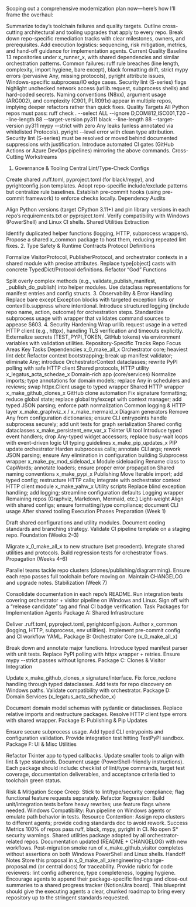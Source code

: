 Scoping out a comprehensive modernization plan now—here’s how I’ll frame the overhaul:

Summarize today’s toolchain failures and quality targets.
Outline cross-cutting architectural and tooling upgrades that apply to every repo.
Break down repo-specific remediation tracks with clear milestones, owners, and prerequisites.
Add execution logistics: sequencing, risk mitigation, metrics, and hand-off guidance for implementation agents.
Current Quality Baseline
13 repositories under x_runner_x, with shared dependencies and similar orchestration patterns.
Common failures: ruff rule breaches (line length, complexity, import hygiene, bare except), black formatting drift, strict mypy errors (pervasive Any, missing protocols), pyright attribute issues, Windows-specific subprocess/IO edge cases.
Security lint (S-series) flags highlight unchecked network access (urllib.request, subprocess shells) and hard-coded secrets.
Naming conventions (N8xx), argument usage (ARG002), and complexity (C901, PLR091x) appear in multiple repos, implying deeper refactors rather than quick fixes.
Quality Targets
All Python repos must pass:
ruff check . --select ALL --ignore D,COM812,ISC001,T20 --line-length 88 --target-version py311
black --line-length 88 --target-version py311
mypy --strict with zero Any leaks (unless annotated via whitelisted Protocols).
pyright --level error with clean type attribution.
Security lint (S-series) must be resolved or moved behind documented suppressions with justification.
Introduce automated CI gates (GitHub Actions or Azure DevOps pipelines) mirroring the above commands.
Cross-Cutting Workstreams
1. Governance & Tooling
Central Lint/Type-Check Configs

Create shared .ruff.toml, pyproject.toml (for black/mypy), and pyrightconfig.json templates.
Adopt repo-specific include/exclude patterns but centralize rule baselines.
Establish pre-commit hooks (using pre-commit framework) to enforce checks locally.
Dependency Audits

Align Python versions (target CPython 3.11+) and pin library versions in each repo’s requirements.txt or pyproject.toml.
Verify compatibility with Windows (PowerShell) and Linux CI shells.
Shared Utilities Extraction

Identify duplicated helper functions (logging, HTTP, subprocess wrappers).
Propose a shared x_common package to host them, reducing repeated lint fixes.
2. Type Safety & Runtime Contracts
Protocol Definitions

Formalize VisitorProtocol, PublisherProtocol, and orchestrator contexts in a shared module with precise attributes.
Replace type[object] casts with concrete TypedDict/Protocol definitions.
Refactor “God” Functions

Split overly complex methods (e.g., validate_publish_manifest, _publish_do_publish) into helper modules.
Use dataclass representations for manifest entries and config structs.
3. Observability & Error Handling
Replace bare except Exception blocks with targeted exception lists or contextlib.suppress where intentional.
Introduce structured logging (include repo name, action, outcome) for orchestration steps.
Standardize subprocess usage with wrapper that validates command sources to appease S603.
4. Security Hardening
Wrap urllib.request usage in a vetted HTTP client (e.g., httpx), handling TLS verification and timeouts explicitly.
Externalize secrets (TEST_PYPI_TOKEN, GitHub tokens) via environment variables with validation utilities.
Repository-Specific Tracks
Repo	Focus Areas	Key Tasks	Dependencies
x_0_make_all_x	Orchestrator core; heaviest lint debt	Refactor context bootstrapping; break up manifest validator; eliminate Any; introduce OrchestratorContext dataclasses; rewrite PyPI polling with safe HTTP client	Shared protocols, HTTP utility
x_legatus_acta_schedae_x	Domain-rich app (core/services)	Normalize imports; type annotations for domain models; replace Any in schedulers and reviews; swap httpx.Client usage to typed wrapper	Shared HTTP wrapper
x_make_github_clones_x	GitHub clone automation	Fix signature formatting; reduce global state; replace global try/except with context manager; add typed JSON parsing; enforce path normalization	Common logging & HTTP layer
x_make_graphviz_x / x_make_mermaid_x	Diagram generators	Remove Any from configuration dictionaries; ensure CLI entrypoints handle subprocess securely; add unit tests for graph serialization	Shared config dataclasses
x_make_persistent_env_var_x	Tkinter UI tool	Introduce typed event handlers; drop Any-typed widget accessors; replace busy-wait loops with event-driven logic	UI typing guidelines
x_make_pip_updates_x	PIP update orchestrator	Harden subprocess calls; annotate CLI args; rework JSON parsing; ensure Any elimination in configuration building	Subprocess wrapper
x_make_py_mod_sideload_x	Module sideloading	Rename class to CapWords; annotate loaders; ensure proper error propagation	Shared naming conventions
x_make_pypi_x	Publishing	Move Iterable import; add typed config; restructure HTTP calls; integrate with orchestrator context	HTTP client module
x_make_yahw_x	Utility scripts	Replace blind exception handling; add logging; streamline configuration defaults	Logging wrapper
Remaining repos (Graphviz, Markdown, Mermaid, etc.)	Light-weight	Align with shared configs; ensure formatting/type compliance; document CLI usage	After shared tooling
Execution Phases
Preparation (Week 1)

Draft shared configurations and utility modules.
Document coding standards and branching strategy.
Validate CI pipeline template on a staging repo.
Foundation (Weeks 2–3)

Migrate x_0_make_all_x to new structure (set precedent).
Integrate shared utilities and protocols.
Build regression tests for orchestrator flows.
Propagation (Weeks 4–6)

Parallel teams tackle repo clusters (clones/publishing/diagramming).
Ensure each repo passes full toolchain before moving on.
Maintain CHANGELOG and upgrade notes.
Stabilization (Week 7)

Consolidate documentation in each repo’s README.
Run integration tests covering orchestrator + visitor pipeline on Windows and Linux.
Sign off with a “release candidate” tag and final CI badge verification.
Task Packages for Implementation Agents
Package A: Shared Infrastructure

Deliver .ruff.toml, pyproject.toml, pyrightconfig.json.
Author x_common (logging, HTTP, subprocess, env utilities).
Implement pre-commit config and CI workflow YAML.
Package B: Orchestrator Core (x_0_make_all_x)

Break down and annotate major functions.
Introduce typed manifest parser with unit tests.
Replace PyPI polling with httpx wrapper + retries.
Ensure mypy --strict passes without Ignores.
Package C: Clones & Visitor Integration

Update x_make_github_clones_x signature/interface.
Fix force_reclone handling through typed dataclasses.
Add tests for repo discovery on Windows paths.
Validate compatibility with orchestrator.
Package D: Domain Services (x_legatus_acta_schedae_x)

Document domain model schemas with pydantic or dataclasses.
Replace relative imports and restructure packages.
Resolve HTTP client type errors with shared wrapper.
Package E: Publishing & Pip Updates

Ensure secure subprocess usage.
Add typed CLI entrypoints and configuration validation.
Provide integration test hitting TestPyPI sandbox.
Package F: UI & Misc Utilities

Refactor Tkinter app to typed callbacks.
Update smaller tools to align with lint & type standards.
Document usage (PowerShell-friendly instructions).
Each package should include: checklist of lint/type commands, target test coverage, documentation deliverables, and acceptance criteria tied to toolchain green status.

Risk & Mitigation
Scope Creep: Stick to lint/type/security compliance; flag functional feature requests separately.
Refactor Regression: Build unit/integration tests before heavy rewrites; use feature flags where needed.
Windows Compatibility: Run pipeline on Windows agents or emulate path behavior in tests.
Resource Contention: Assign repo clusters to different agents; provide coding standards doc to avoid rework.
Success Metrics
100% of repos pass ruff, black, mypy, pyright in CI.
No open S* security warnings.
Shared utilities package adopted by all orchestrator-related repos.
Documentation updated (README + CHANGELOG) with new workflows.
Post-migration smoke run of x_make_github_visitor completes without assertions on both Windows PowerShell and Linux shells.
Handoff Notes
Store this proposal in x_0_make_all_x/engineering-change-proposal.md (or central docs) for traceability.
Provide rubric for code reviewers: lint config adherence, type completeness, logging hygiene.
Encourage agents to append their package-specific findings and close-out summaries to a shared progress tracker (Notion/Jira board).
This blueprint should give the executing agents a clear, chunked roadmap to bring every repository up to the stringent standards requested.

